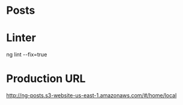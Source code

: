 # Posts

# Linter
  ng lint --fix=true
 
# Production URL
  http://ng-posts.s3-website-us-east-1.amazonaws.com/#/home/local
